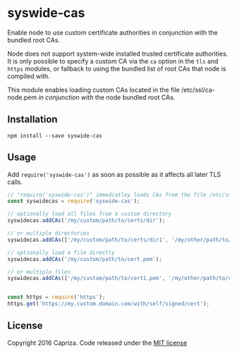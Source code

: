 # syswide-cas

Enable node to use custom certificate authorities in conjunction with the bundled root CAs.

Node does not support system-wide installed trusted certificate authorities. It is only possible to specify a custom 
CA via the `ca` option in the `tls` and `https` modules, or fallback to using the bundled list of root CAs that 
node is compiled with.

This module enables loading custom CAs located in the file /etc/ssl/ca-node.pem _in conjunction with_ 
the node bundled root CAs.

## Installation

```
npm install --save syswide-cas
```

## Usage

Add `require('syswide-cas')` as soon as possible as it affects all later TLS calls. 

```javascript
// "require('syswide-cas')" immediatley loads CAs from the file /etc/ssl/ca-node.pem if it exists
const syswidecas = require('syswide-cas');

// optionally load all files from a custom directory
syswidecas.addCAs('/my/custom/path/to/certs/dir');

// or multiple directories
syswidecas.addCAs(['/my/custom/path/to/certs/dir1', '/my/other/path/to/certs/dir2']);

// optionally load a file directly
syswidecas.addCAs('/my/custom/path/to/cert.pem');

// or multiple files
syswidecas.addCAs(['/my/custom/path/to/cert1.pem', '/my/other/path/to/cert2.pem']);


const https = require('https');
https.get('https://my.custom.domain.com/with/self/signed/cert');

```

## License

Copyright 2016 Capriza. Code released under the [MIT license](LICENSE.md)

